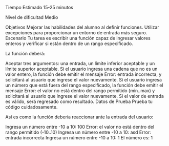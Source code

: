 Tiempo Estimado
15-25 minutos

Nivel de dificultad
Medio

Objetivos
Mejorar las habilidades del alumno al definir funciones.
Utilizar excepciones para proporcionar un entorno de entrada más seguro.
Escenario
Tu tarea es escribir una función capaz de ingresar valores enteros y verificar si están dentro de un rango especificado.

La función deberá:

Aceptar tres argumentos: una entrada, un límite inferior aceptable y un límite superior aceptable.
Si el usuario ingresa una cadena que no es un valor entero, la función debe emitir el mensaje Error: entrada incorrecta, y solicitará al usuario que ingrese el valor nuevamente.
Si el usuario ingresa un número que está fuera del rango especificado, la función debe emitir el mensaje Error: el valor no está dentro del rango permitido (min..max) y solicitará al usuario que ingrese el valor nuevamente.
Si el valor de entrada es válido, será regresado como resultado.
Datos de Prueba
Prueba tu código cuidadosamente.

Así es como la función debería reaccionar ante la entrada del usuario:

Ingresa un número entre -10 a 10: 100
Error: el valor no está dentro del rango permitido (-10..10)
Ingresa un número entre -10 a 10: asd
Error: entrada incorrecta
Ingresa un número entre -10 a 10: 1
El número es: 1
